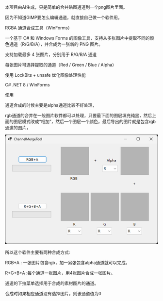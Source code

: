 本项目由AI生成，只是简单的合并贴图通道到一个png图片里面。

因为不知道GIMP要怎么编辑通道，就直接自己做一个软件用。

RGBA 通道合成工具（WinForms）

一个基于 C# 和 Windows Forms 的图像工具，支持从多张图片中提取不同的颜色通道（R/G/B/A），并合成为一张新的 PNG 图片。

支持加载最多 4 张图片，分别用于 R/G/B/A 通道

每张图片可选择提取的通道（Red / Green / Blue / Alpha）

使用 LockBits + unsafe 优化图像处理性能

C# .NET 8 / WinForms

使用

通道合成的时候主要是alpha通道比较不好处理，

rgb通道的合并在一般图片软件都可以处理，只要最下面的图层填充纯黑，然后上面的图层模式改成“相加”，然后一个图层一个颜色，最后导出的图片就是包含rgb通道的图片，

![menu](Images/menu.png)

所以这个软件主要有两种合成方式:

RGB+A : 一张图片包含rgb，加一另张包含alpha通道就可以完成。

R+G+B+A :每个通道一张图片，用4张图片合成一张图片。

通道的下拉菜单选择用于合成的素材图片的通道。

合成时如果相应通道没有选择图片，则该通道值为0
